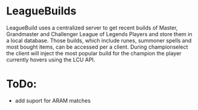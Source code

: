 # LeagueBuilds

LeagueBuild uses a centralized server to get recent builds of Master, Grandmaster and Challenger League of Legends Players and store them in a local database. Those builds, which include runes, summoner spells and most bought items, can be accessed per a client. During championselect the client will inject the most popular build for the champion the player currently hovers using the LCU API.

# ToDo:
- add suport for ARAM matches

